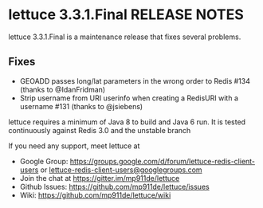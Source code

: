 # lettuce 3.3.1.Final RELEASE NOTES

lettuce 3.3.1.Final is a maintenance release that fixes several problems.

Fixes
-----
* GEOADD passes long/lat parameters in the wrong order to Redis #134 (thanks to @IdanFridman)
* Strip username from URI userinfo when creating a RedisURI with a username #131 (thanks to @jsiebens)


lettuce requires a minimum of Java 8 to build and Java 6 run. It is tested
continuously against Redis 3.0 and the unstable branch

If you need any support, meet lettuce at

* Google Group: https://groups.google.com/d/forum/lettuce-redis-client-users
                or lettuce-redis-client-users@googlegroups.com
* Join the chat at https://gitter.im/mp911de/lettuce
* Github Issues: https://github.com/mp911de/lettuce/issues
* Wiki: https://github.com/mp911de/lettuce/wiki
